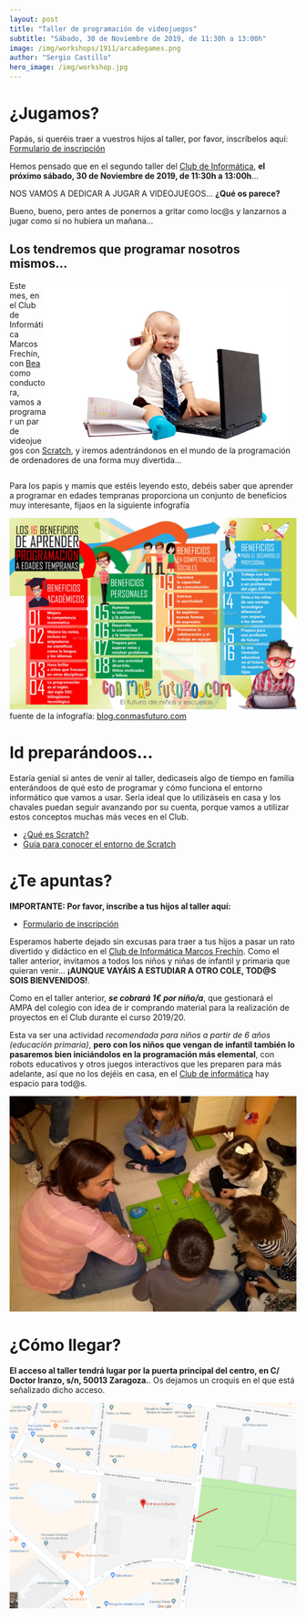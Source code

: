 ```yaml
---
layout: post
title: "Taller de programación de videojuegos"
subtitle: "Sábado, 30 de Noviembre de 2019, de 11:30h a 13:00h"
image: /img/workshops/1911/arcadegames.png
author: "Sergio Castillo"
hero_image: /img/workshop.jpg
---
```


# ¿Jugamos?

Papás, si queréis traer a vuestros hijos al taller, por favor, inscríbelos aquí: [Formulario de inscripción](https://forms.gle/4pQPxtCaKbJG1ebz9)

Hemos pensado que en el segundo taller del [Club de Informática](/), **el próximo sábado, 30 de Noviembre de 2019, de 11:30h a 13:00h**... 

NOS VAMOS A DEDICAR A JUGAR A VIDEOJUEGOS...  **¿Qué os parece?**

Bueno, bueno, pero antes de ponernos a gritar como loc@s y lanzarnos a jugar como si no hubiera un mañana...

## Los tendremos que programar nosotros mismos...

<div style="float: right; margin-right: 15px">
<img src="../img/workshops/1911/bebeprogrammer.jpg" alt="¿Programamos?" />
</div>

Este mes, en el Club de Informática Marcos Frechín, con [Bea](http://twitter.com/beatrizremiro) como conductora, vamos a programar un par de videojuegos con [Scratch](https://scratch.mit.edu/about), y iremos adentrándonos en el mundo de la programación de ordenadores de una forma muy divertida...

<div style="clear: both" ></div>

Para los papis y mamis que estéis leyendo esto, debéis saber que aprender a programar en edades tempranas proporciona un conjunto de beneficios muy interesante, fijaos en la siguiente infografía

![Beneficios de aprender a programar a edades tempranas](/img/workshops/1911/beneficiosprogram.jpg)
fuente de la infografía: [blog.conmasfuturo.com](http://blog.conmasfuturo.com/16-beneficios-de-aprender-programacion-a-edades-tempranas)

# Id preparándoos...
Estaría genial si antes de venir al taller, dedicaseis algo de tiempo en familia enterándoos de qué esto de programar y cómo funciona el entorno informático que vamos a usar. Sería ideal que lo utilizáseis en casa y los chavales puedan seguir avanzando por su cuenta, porque vamos a utilizar estos conceptos muchas más veces en el Club.

- [¿Qué es Scratch?](https://scratch.mit.edu/parents/)
- [Guía para conocer el entorno de Scratch](/docs/workshops/1911/Guía-para-conocer-sobre-el-entorno-de-Scratch-3.pdf)

# ¿Te apuntas?

**IMPORTANTE: Por favor, inscribe a tus hijos al taller aquí:**

- [Formulario de inscripción](https://forms.gle/4pQPxtCaKbJG1ebz9)

Esperamos haberte dejado sin excusas para traer a tus hijos a pasar un rato divertido y didáctico en el [Club de Informática Marcos Frechín](/). Como el taller anterior, invitamos a todos los niños y niñas de infantil y primaria que quieran venir... **¡AUNQUE VAYÁIS A ESTUDIAR A OTRO COLE, TOD@S SOIS BIENVENIDOS!**. 

Como en el taller anterior, **_se cobrará 1€ por niño/a_**, que gestionará el AMPA del colegio con idea de ir comprando material para la realización de proyectos en el Club durante el curso 2019/20.

Esta va ser una actividad *recomendada para niños a partir de 6 años (educación primaria)*, **pero con los niños que vengan de infantil también lo pasaremos bien iniciándolos en la programación más elemental**, con robots educativos y otros juegos interactivos que les preparen para más adelante, así que no los dejéis en casa, en el [Club de informática](/) hay espacio para tod@s.

![Instrucciones básicas con robots educativos](/img/workshops/1901/infantil_raton.jpeg)

# ¿Cómo llegar?

**El acceso al taller tendrá lugar por la puerta principal del centro, en C/ Doctor Iranzo, s/n, 50013 Zaragoza.**. Os dejamos un croquis en el que está señalizado dicho acceso.

![Mapa acceso Marcos Frechín](/img/mapa_acceso.png)